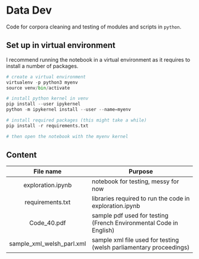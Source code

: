 # Data Dev

Code for corpora cleaning and testing of modules and scripts in `python`.



## Set up in virtual environment

I recommend running the notebook in a virtual environment as it requires to install a number of packages. 

```python
# create a virtual environment
virtualenv -p python3 myenv
source venv/bin/activate

# install python kernel in venv
pip install --user ipykernel
python -m ipykernel install --user --name=myenv

# install required packages (this might take a while)
pip install -r requirements.txt

# then open the notebook with the myenv kernel
```

## Content

|         File name         | Purpose                                                      |
| :-----------------------: | ------------------------------------------------------------ |
|     exploration.ipynb     | notebook for testing, messy for now                          |
|     requirements.txt      | libraries required to run the code in exploration.ipynb      |
|        Code_40.pdf        | sample pdf used for testing (French Environmental Code in English) |
| sample_xml_welsh_parl.xml | sample xml file used for testing (welsh parliamentary proceedings) |

